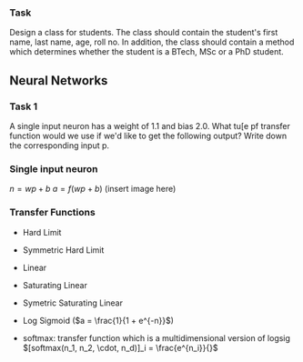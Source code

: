 ### Task
Design a class for students. The class should contain the student's first name, last name, age, roll no.
In addition, the class should contain a method which determines whether the student is a BTech, MSc or a PhD student.

## Neural Networks

### Task 1
A single input neuron has a weight of 1.1 and bias 2.0. What tu[e pf transfer function would we use if we'd like to get the following output?
Write down the corresponding input p.

### Single input neuron
$n = wp + b$
$a = f(wp + b)$
(insert image here)

### Transfer Functions
- Hard Limit
- Symmetric Hard Limit
- Linear
- Saturating Linear
- Symetric Saturating Linear
- Log Sigmoid ($a = \frac{1}{1 + e^{-n}}$)

- softmax: transfer function which is a multidimensional version of logsig
$[softmax(n_1, n_2, \cdot, n_d)]_i = \frac{e^{n_i}}{}$


